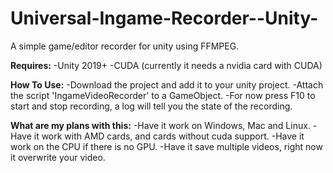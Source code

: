 # Universal-Ingame-Recorder--Unity-
A simple game/editor recorder for unity using FFMPEG.

**Requires:**
-Unity 2019+
-CUDA (currently it needs a nvidia card with CUDA)

**How To Use:**
-Download the project and add it to your unity project.
-Attach the script 'IngameVideoRecorder' to a GameObject.
-For now press F10 to start and stop recording, a log will tell you the state of the recording.

**What are my plans with this:**
-Have it work on Windows, Mac and Linux.
-Have it work with AMD cards, and cards without cuda support.
-Have it work on the CPU if there is no GPU.
-Have it save multiple videos, right now it overwrite your video.
